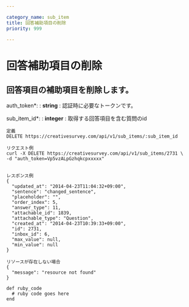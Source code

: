 ```yaml
---

category_name: sub_item
title: 回答補助項目の削除
priority: 999

---
```


# 回答補助項目の削除

## 回答項目の補助項目を削除します。

auth_token*:
: __string__
: 認証時に必要なトークンです。

sub_item_id*:
: __integer__
: 取得する回答項目を含む質問のid

~~~
定義
DELETE https://creativesurvey.com/api/v1/sub_items/:sub_item_id

リクエスト例
curl -X DELETE https://creativesurvey.com/api/v1/sub_items/2731 \
-d "auth_token=Vp5vzALpGzhqkcpxxxxx"


レスポンス例
{
  "updated_at": "2014-04-23T11:04:32+09:00",
  "sentence": "changed_sentence",
  "placeholder": "",
  "order_index": 5,
  "answer_type": 11,
  "attachable_id": 1839,
  "attachable_type": "Question",
  "created_at": "2014-04-23T10:39:33+09:00",
  "id": 2731,
  "inbox_id": 6,
  "max_value": null,
  "min_value": null
}

リソースが存在しない場合
{
  "message": "resource not found"
}
~~~

~~~
def ruby_code
  # ruby code goes here
end
~~~


